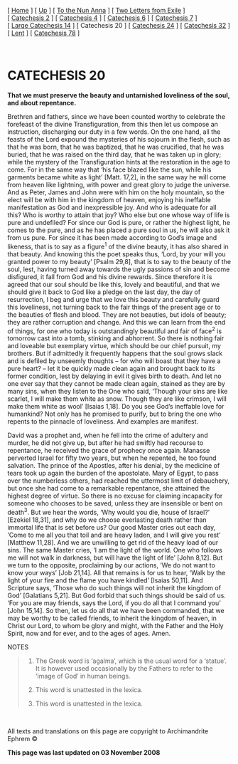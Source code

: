 \[ [Home](index.md) \] \[ [Up](theodore.md) \] \[ [To the Nun Anna](Anna-ep.md) \] \[ [Two Letters from Exile](exile-epp.md) \] \[ [Catechesis 2](ths02.md) \] \[ [Catechesis 4](ths04.md) \] \[ [Catechesis 6](ths06.md) \] \[ [Catechesis 7](ths07.md) \] \[ [Large Catechesis 14](ths14l.md) \] \[ Catechesis 20 \] \[ [Catechesis 24](ths24.md) \] \[ [Catechesis 32](ths32.md) \] \[ [Lent](lent.md) \] \[ [Catechesis 78](Ths78.md) \]

 

CATECHESIS 20
=============

**That we must preserve the beauty and untarnished loveliness of the soul, and about repentance.**

Brethren and fathers, since we have been counted worthy to celebrate the forefeast of the divine Transfiguration, from this then let us compose an instruction, discharging our duty in a few words. On the one hand, all the feasts of the Lord expound the mysteries of his sojourn in the flesh, such as that he was born, that he was baptized, that he was crucified, that he was buried, that he was raised on the third day, that he was taken up in glory; while the mystery of the Transfiguration hints at the restoration in the age to come. For in the same way that ‘his face blazed like the sun, while his garments became white as light’ \[Matt. 17,2\], in the same way he will come from heaven like lightning, with power and great glory to judge the universe. And as Peter, James and John were with him on the holy mountain, so the elect will be with him in the kingdom of heaven, enjoying his ineffable manifestation as God and inexpressible joy. And who is adequate for all this? Who is worthy to attain that joy? Who else but one whose way of life is pure and undefiled? For since our God is pure, or rather the highest light, he comes to the pure, and as he has placed a pure soul in us, he will also ask it from us pure. For since it has been made according to God’s image and likeness, that is to say as a figure<sup>1</sup> of the divine beauty, it has also shared in that beauty. And knowing this the poet speaks thus, ‘Lord, by your will you granted power to my beauty’ \[Psalm 29,8\], that is to say to the beauty of the soul, lest, having turned away towards the ugly passions of sin and become disfigured, it fall from God and his divine rewards. Since therefore it is agreed that our soul should be like this, lovely and beautiful, and that we should give it back to God like a pledge on the last day, the day of resurrection, I beg and urge that we love this beauty and carefully guard this loveliness, not turning back to the fair things of the present age or to the beauties of flesh and blood. They are not beauties, but idols of beauty; they are rather corruption and change. And this we can learn from the end of things, for one who today is outstandingly beautiful and fair of face<sup>2</sup> is tomorrow cast into a tomb, stinking and abhorrent. So there is nothing fair and loveable but exemplary virtue, which should be our chief pursuit, my brothers. But if admittedly it frequently happens that the soul grows slack and is defiled by unseemly thoughts – for who will boast that they have a pure heart? – let it be quickly made clean again and brought back to its former condition, lest by delaying in evil it gives birth to death. And let no one ever say that they cannot be made clean again, stained as they are by many sins, when they listen to the One who said, ‘Though your sins are like scarlet, I will make them white as snow. Though they are like crimson, I will make them white as wool’ \[Isaias 1,18\]. Do you see God’s ineffable love for humankind? Not only has he promised to purify, but to bring the one who repents to the pinnacle of loveliness. And examples are manifest.

David was a prophet and, when he fell into the crime of adultery and murder, he did not give up, but after he had swiftly had recourse to repentance, he received the grace of prophecy once again. Manasse perverted Israel for fifty two years, but when he repented, he too found salvation. The prince of the Apostles, after his denial, by the medicine of tears took up again the burden of the apostolate. Mary of Egypt, to pass over the numberless others, had reached the uttermost limit of debauchery, but once she had come to a remarkable repentance, she attained the highest degree of virtue. So there is no excuse for claiming incapacity for someone who chooses to be saved, unless they are insensible or bent on death<sup>3</sup>. But we hear the words, ‘Why would you die, house of Israel?’ \[Ezekiel 18,31\], and why do we choose everlasting death rather than immortal life that is set before us? Our good Master cries out each day, ‘Come to me all you that toil and are heavy laden, and I will give you rest’ \[Matthew 11,28\]. And we are unwilling to get rid of the heavy load of our sins. The same Master cries, ‘I am the light of the world. One who follows me will not walk in darkness, but will have the light of life’ \[John 8,12\]. But we turn to the opposite, proclaiming by our actions, ‘We do not want to know your ways’ \[Job 21,14\]. All that remains is for us to hear, ‘Walk by the light of your fire and the flame you have kindled’ \[Isaias 50,11\]. And Scripture says, ‘Those who do such things will not inherit the kingdom of God’ \[Galatians 5,21\]. But God forbid that such things should be said of us. ‘For you are may friends, says the Lord, if you do all that I command you’ \[John 15,14\]. So then, let us do all that we have been commanded, that we may be worthy to be called friends, to inherit the kingdom of heaven, in Christ our Lord, to whom be glory and might, with the Father and the Holy Spirit, now and for ever, and to the ages of ages. Amen.

NOTES

> 1. The Greek word is ‘agalma’, which is the usual word for a ‘statue’. It is however used occasionally by the Fathers to refer to the ‘image of God’ in human beings.
>
> 2. This word is unattested in the lexica.
>
> 3. This word is unattested in the lexica.

 

All texts and translations on this page are copyright to
Archimandrite Ephrem ©

**This page was last updated on 03 November 2008**
